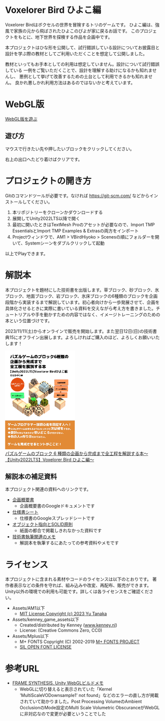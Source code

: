 # Voxelorer Bird ひよこ編

Voxelorer Birdはボクセルの世界を冒険するトリのゲームです。
ひよこ編は、強風で家族の元から飛ばされたひよこのぴよが家に戻るお話です。
このプロジェクトをもとに、地下世界を探検する作品を企画中です。

本プロジェクトはひな形を公開して、試行錯誤している設計についてお披露目と
設計を学ぶ際の教材としてご利用いただくことを想定して公開しました。

教材といってもお手本としての利用は想定していません。設計について試行錯誤している
一例をご覧いただくことで、設計を理解する助けになるかも知れませんし、
悪例として挙げて改善するための土台として利用できるかも知れません。
良かれ悪しかれ利用方法はあるのではないかと考えています。

# WebGL版

[WebGL版を遊ぶ](https://am1tanaka.github.io/VBirdHiyoko/Demo/)

## 遊び方

マウスで行きたい先や押したいブロックをクリックしてください。

右上の出口へたどり着けばクリアです。

# プロジェクトの開き方

Gitのコマンドツールが必要です。なければ https://git-scm.com/ などからインストールしてください。

1. 本リポジトリーをクローンかダウンロードする
1. 展開してUnity2022LTS以降で開く
1. 最初に開いたときはTextMesh Proのアセットが必要なので、Import TMP EssentialsとImport TMP Examples & Extrasの両方をインポート
1. Projectウィンドウで、AM1 > VBirdHiyoko > Scenesの順にフォルダーを開いて、Systemシーンをダブルクリックして起動

以上でPlayできます。


# 解説本

本プロジェクトを題材にした技術書を出版します。草ブロック、砂ブロック、氷ブロック、地面ブロック、岩ブロック、氷床ブロックの6種類のブロックを企画段階から実装するまで解説しています。初心者向けから一歩発展させて、企画を具体化させるときに実際に書いている資料を交えながら考え方を書きました。チュートリアルや手を動かすための内容ではなく、イメージトレーニングのための本という位置づけです。

2023/11/11(土)からオンラインで販売を開始します。また翌日12日(日)の技術書典15にオフライン出展します。よろしければご購入のほど、よろしくお願いいたします！

<a href="https://techbookfest.org/product/nQdhDsspFhjK7zfWzmZMwK"><img src="./Docs/images/book-hyoshi-320.png" alt="ブロック6種類解説本">
<br>
パズルゲームのブロック 6 種類の企画から完成まで全工程を解説する本～【Unity2022LTS】Voxelorer Bird ひよこ編～
</a>

## 解説本の補足資料

本プロジェクト関連の資料へのリンクです。

- [企画概要書](https://docs.google.com/document/d/1n1Oxek9KgKN5j5TC0U0y48OSzzlLONp_oDUDpGcu20s/edit?usp=sharing)
	- 企画概要書のGoogleドキュメントです
- [仕様書シート](https://docs.google.com/spreadsheets/d/1z6rZWF8qitYePpJ-e99rQprVXpgaBVB05CYN53RaDE0/edit?usp=sharing)
	- 仕様書のGoogleスプレッドシートです
- [オブジェクト指向とSOLID原則](./Docs/oop-solid/oop-solid.md)
	- 紙面の都合で掲載しきれなかった資料です
- [技術書執筆関連のメモ](./Docs/tech-book/tech-book.md)
	- 解説本を執筆するにあたっての参考資料やメモです


# ライセンス

本プロジェクトに含まれる素材やコードのライセンスは以下のとおりです。
著作者表示などの条件を守れば、組み込みや改変、再配布、販売ができます。
Unity以外の環境での利用も可能です。詳しくは各ライセンスをご確認ください。

- Assets/AM1以下
  - [MIT License Copyright (c) 2023 Yu Tanaka](./LICENSE)
- Assets/kenney_game_assets以下
  - Created/distributed by Kenney (www.kenney.nl)
  - License: (Creative Commons Zero, CC0)
- Assets/Mplus以下
  - M+ FONTS Copyright (C) 2002-2019 [M+ FONTS PROJECT](http://mplus-fonts.osdn.jp)
  - [SIL OPEN FONT LICENSE](https://scripts.sil.org/OFL_web)


# 参考URL
- [FRAME SYNTHESIS. Unity WebGLビルドメモ](https://tech.framesynthesis.co.jp/unity/webgl/)
	- WebGLに切り替えると表示されていた「Kernel 'MultiScaleVODownsample1' not found」などのエラーの直し方が掲載されていて助かりました。Post Processing VolumeのAmbient OcclusionのMode設定のMulti Scale Volumetric ObscuranceがWebGLに非対応なので変更が必要ということでした


